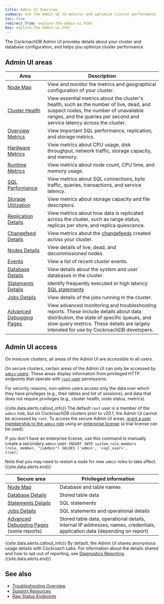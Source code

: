```yaml
---
title: Admin UI Overview
summary: Use the Admin UI to monitor and optimize cluster performance.
toc: true
redirect_from: explore-the-admin-ui.html
key: explore-the-admin-ui.html
---
```


The CockroachDB Admin UI provides details about your cluster and database configuration, and helps you optimize cluster performance.

## Admin UI areas

Area | Description
--------|----
[Node Map](enable-node-map.html) | View and monitor the metrics and geographical configuration of your cluster.
[Cluster Health](admin-ui-access-and-navigate.html#summary-panel) | View essential metrics about the cluster's health, such as the number of live, dead, and suspect nodes, the number of unavailable ranges, and the queries per second and service latency across the cluster.
[Overview Metrics](admin-ui-overview-dashboard.html) | View important SQL performance, replication, and storage metrics.
[Hardware Metrics](admin-ui-hardware-dashboard.html) | View metrics about CPU usage, disk throughput, network traffic, storage capacity, and memory.
[Runtime Metrics](admin-ui-runtime-dashboard.html) | View metrics about node count, CPU time, and memory usage.
[SQL Performance](admin-ui-sql-dashboard.html) | View metrics about SQL connections, byte traffic, queries, transactions, and service latency.
[Storage Utilization](admin-ui-storage-dashboard.html) | View metrics about storage capacity and file descriptors.
[Replication Details](admin-ui-replication-dashboard.html) | View metrics about how data is replicated across the cluster, such as range status, replicas per store, and replica quiescence.
[Changefeed Details](admin-ui-cdc-dashboard.html) | View metrics about the [changefeeds](change-data-capture.html) created across your cluster.
[Nodes Details](admin-ui-access-and-navigate.html#summary-panel) | View details of live, dead, and decommissioned nodes.
[Events](admin-ui-access-and-navigate.html#events-panel) | View a list of recent cluster events.
[Database Details](admin-ui-databases-page.html) | View details about the system and user databases in the cluster.
[Statements Details](admin-ui-statements-page.html) | Identify frequently executed or high latency [SQL statements](sql-statements.html)
[Jobs Details](admin-ui-jobs-page.html) | View details of the jobs running in the cluster.
[Advanced Debugging Pages](admin-ui-debug-pages.html) | View advanced monitoring and troubleshooting reports. These include details about data distribution, the state of specific queues, and slow query metrics. These details are largely intended for use by CockroachDB developers.

## Admin UI access

On insecure clusters, all areas of the Admin UI are accessible to all users.

On secure clusters, certain areas of the Admin UI can only be accessed by [`admin` users](authorization.html#admin-role). These areas display information from privileged HTTP endpoints that operate with [`root` user](authorization.html#root-user) permissions.

For security reasons, non-admin users access only the data over which they have privileges (e.g., their tables and list of sessions), and data that does not require privileges (e.g., cluster health, node status, metrics).

{{site.data.alerts.callout_info}}
The default `root` user is a member of the `admin` role, but on CockroachDB clusters prior to v20.1, the Admin UI cannot be accessed by `root`. To access the secure Admin UI areas, [grant a user membership to the `admin` role](grant-roles.html) using an [enterprise license](enterprise-licensing.html#obtain-a-license) (a trial license can be used).

If you don't have an enterprise license, use this command to manually create a secondary `admin` user: <code style="white-space:pre-wrap">INSERT INTO system.role_members (role, member, "isAdmin") VALUES ('admin', '\<sql_user\>', true);</code>

Note that you may need to restart a node for new `admin` roles to take effect.
{{site.data.alerts.end}}

Secure area | Privileged information
-----|-----
[Node Map](enable-node-map.html) | Database and table names
[Database Details](admin-ui-databases-page.html) | Stored table data
[Statements Details](admin-ui-statements-page.html) | SQL statements
[Jobs Details](admin-ui-jobs-page.html) | SQL statements and operational details
[Advanced Debugging Pages](admin-ui-debug-pages.html) (some reports) | Stored table data, operational details, internal IP addresses, names, credentials, application data (depending on report)

{{site.data.alerts.callout_info}}
By default, the Admin UI shares anonymous usage details with Cockroach Labs. For information about the details shared and how to opt-out of reporting, see [Diagnostics Reporting](diagnostics-reporting.html).
{{site.data.alerts.end}}

## See also

- [Troubleshooting Overview](troubleshooting-overview.html)
- [Support Resources](support-resources.html)
- [Raw Status Endpoints](monitoring-and-alerting.html#raw-status-endpoints)
